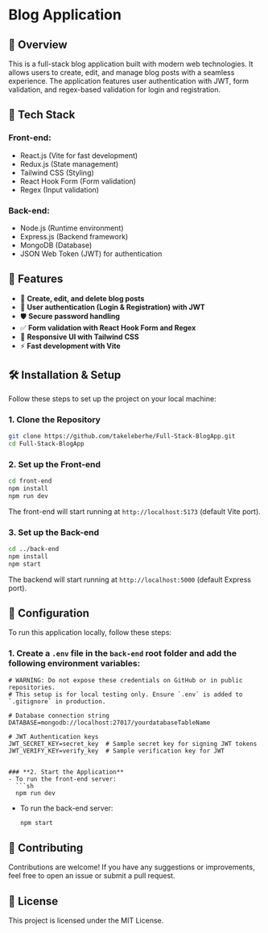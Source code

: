 # Blog Application

## 📝 Overview
This is a full-stack blog application built with modern web technologies. It allows users to create, edit, and manage blog posts with a seamless experience. The application features user authentication with JWT, form validation, and regex-based validation for login and registration.

## 🚀 Tech Stack

### **Front-end:**
- React.js (Vite for fast development)
- Redux.js (State management)
- Tailwind CSS (Styling)
- React Hook Form (Form validation)
- Regex (Input validation)

### **Back-end:**
- Node.js (Runtime environment)
- Express.js (Backend framework)
- MongoDB (Database)
- JSON Web Token (JWT) for authentication

## 🎯 Features
- 📝 **Create, edit, and delete blog posts**
- 🔐 **User authentication (Login & Registration) with JWT**
- 🛡 **Secure password handling**
- ✅ **Form validation with React Hook Form and Regex**
- 🎨 **Responsive UI with Tailwind CSS**
- ⚡ **Fast development with Vite**

## 🛠 Installation & Setup

Follow these steps to set up the project on your local machine:

### **1. Clone the Repository**
```sh
git clone https://github.com/takeleberhe/Full-Stack-BlogApp.git
cd Full-Stack-BlogApp
```

### **2. Set up the Front-end**
```sh
cd front-end
npm install
npm run dev
```
The front-end will start running at `http://localhost:5173` (default Vite port).

### **3. Set up the Back-end**
```sh
cd ../back-end
npm install
npm start
```
The backend will start running at `http://localhost:5000` (default Express port).

## 🔧 Configuration
To run this application locally, follow these steps:

### **1. Create a `.env` file in the `back-end` root folder and add the following environment variables:**
```env
# WARNING: Do not expose these credentials on GitHub or in public repositories.
# This setup is for local testing only. Ensure `.env` is added to `.gitignore` in production.

# Database connection string
DATABASE=mongodb://localhost:27017/yourdatabaseTableName

# JWT Authentication keys
JWT_SECRET_KEY=secret_key  # Sample secret key for signing JWT tokens
JWT_VERIFY_KEY=verify_key  # Sample verification key for JWT


### **2. Start the Application**
- To run the front-end server:
  ```sh
  npm run dev
  ```
- To run the back-end server:
  ```sh
  npm start
  ```

## 🤝 Contributing
Contributions are welcome! If you have any suggestions or improvements, feel free to open an issue or submit a pull request.

## 📜 License
This project is licensed under the MIT License.

